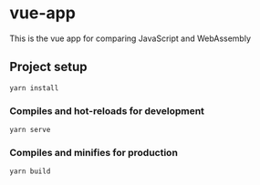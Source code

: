 # vue-app

This is the vue app for comparing JavaScript and WebAssembly

## Project setup
```
yarn install
```

### Compiles and hot-reloads for development
```
yarn serve
```

### Compiles and minifies for production
```
yarn build
```
